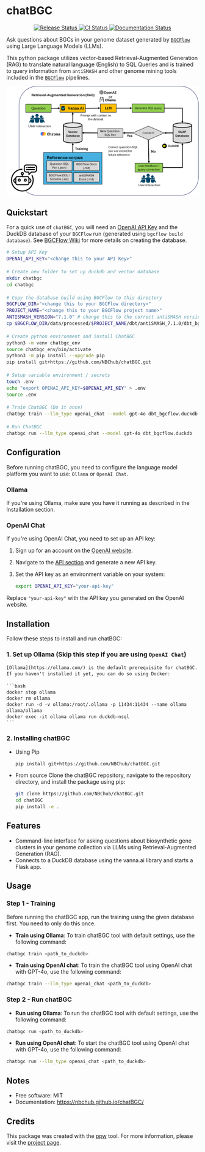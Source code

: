 # chatBGC

<p align="center">
<a href="https://pypi.python.org/pypi/chatbgc">
    <img src="https://img.shields.io/pypi/v/chatbgc.svg"
        alt = "Release Status">
</a>

<a href="https://github.com/NBChub/chatBGC/actions">
    <img src="https://github.com/NBChub/chatBGC/actions/workflows/release.yml/badge.svg?branch=release" alt="CI Status">
</a>

<a href="https://nbchub.github.io/chatBGC/">
    <img src="https://img.shields.io/website/https/nbchub.github.io/chatBGC/index.html.svg?label=docs&down_message=unavailable&up_message=available" alt="Documentation Status">
</a>

</p>

Ask questions about BGCs in your genome dataset generated by [`BGCFlow`](https://github.com/NBChub/bgcflow) using Large Language Models (LLMs). 

This python package utilizes vector-based Retrieval-Augmented Generation (RAG) to translate natural language (English) to SQL Queries and is trained to query information from `antiSMASH` and other genome mining tools included in the [`BGCFlow`](https://github.com/NBChub/bgcflow) pipelines.

![RAG](chatbgc/assets/3_RAG.png)

## Quickstart
For a quick use of `chatBGC`, you will need an [OpenAI API Key](https://platform.openai.com/api-keys) and the DuckDB database of your `BGCFlow` run (generated using `bgcflow build database`). See [BGCFlow Wiki](https://github.com/NBChub/bgcflow/wiki/04-Building-and-Serving-OLAP-Database) for more details on creating the database.

```bash
# Setup API Key
OPENAI_API_KEY="<change this to your API Key>"

# Create new folder to set up duckdb and vector database
mkdir chatbgc
cd chatbgc

# Copy the database build using BGCFlow to this directory
BGCFLOW_DIR="<change this to your BGCFlow directory>"
PROJECT_NAME="<change this to your BGCFlow project name>"
ANTISMASH_VERSION="7.1.0" # change this to the correct antiSMASH version used in your BGCFlow run. Only supports version 7.1.0 or above
cp $BGCFLOW_DIR/data/processed/$PROJECT_NAME/dbt/antiSMASH_7.1.0/dbt_bgcflow.duckdb dbt_bgcflow.duckdb -n

# Create python environment and install ChatBGC
python3 -m venv chatbgc_env
source chatbgc_env/bin/activate
python3 -m pip install --upgrade pip
pip install git+https://github.com/NBChub/chatBGC.git

# Setup variable environment / secrets
touch .env
echo "export OPENAI_API_KEY=$OPENAI_API_KEY" > .env
source .env

# Train ChatBGC (Do it once)
chatbgc train --llm_type openai_chat --model gpt-4o dbt_bgcflow.duckdb

# Run ChatBGC
chatbgc run --llm_type openai_chat --model gpt-4o dbt_bgcflow.duckdb
```

## Configuration

Before running chatBGC, you need to configure the language model platform you want to use: `Ollama` or `OpenAI Chat`.

### Ollama

If you're using Ollama, make sure you have it running as described in the Installation section.

### OpenAI Chat

If you're using OpenAI Chat, you need to set up an API key:

1. Sign up for an account on the [OpenAI website](https://www.openai.com/).
2. Navigate to the [API section](https://platform.openai.com/api-keys) and generate a new API key.
3. Set the API key as an environment variable on your system:

    ```bash
    export OPENAI_API_KEY="your-api-key"
    ```

Replace `"your-api-key"` with the API key you generated on the OpenAI website.

## Installation

Follow these steps to install and run chatBGC:

### 1. **Set up Ollama (Skip this step if you are using `OpenAI Chat`)**

    [Ollama](https://ollama.com/) is the default prerequisite for chatBGC. If you haven't installed it yet, you can do so using Docker:

    ```bash
    docker stop ollama
    docker rm ollama
    docker run -d -v ollama:/root/.ollama -p 11434:11434 --name ollama ollama/ollama
    docker exec -it ollama ollama run duckdb-nsql
    ```

### 2. **Installing chatBGC**
- Using Pip
    ```bash
    pip install git+https://github.com/NBChub/chatBGC.git
    ```
- From source
    Clone the chatBGC repository, navigate to the repository directory, and install the package using pip:

    ```bash
    git clone https://github.com/NBChub/chatBGC.git
    cd chatBGC
    pip install -e .
    ```

## Features

* Command-line interface for asking questions about biosynthetic gene clusters in your genome collection via LLMs using Retrieval-Augmented Generation (RAG).
* Connects to a DuckDB database using the vanna.ai library and starts a Flask app.

## Usage
### Step 1 - Training

Before running the chatBGC app, run the training using the given database first. You need to only do this once.

- **Train using Ollama**: To train chatBGC tool with default settings, use the following command:
```bash
chatbgc train <path_to_duckdb>
```

- **Train using OpenAI chat**: To train the chatBGC tool using OpenAI chat with GPT-4o, use the following command:

```bash
chatbgc train --llm_type openai_chat <path_to_duckdb>
```

### Step 2 - Run chatBGC
- **Run using Ollama**: To run the chatBGC tool with default settings, use the following command:

```bash
chatbgc run <path_to_duckdb>
```

- **Run using OpenAI chat**: To start the chatBGC tool using OpenAI chat with GPT-4o, use the following command:

```bash
chatbgc run --llm_type openai_chat <path_to_duckdb>
```

## Notes
* Free software: MIT
* Documentation: <https://nbchub.github.io/chatBGC/>

## Credits

This package was created with the [ppw](https://zillionare.github.io/python-project-wizard) tool. For more information, please visit the [project page](https://zillionare.github.io/python-project-wizard/).
